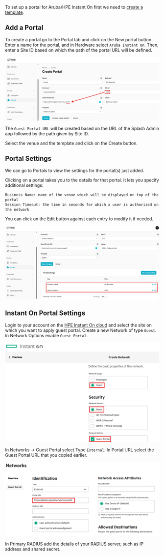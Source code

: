 To set up a portal for Aruba/HPE Instant On first we need to [create a template](../defining-templates.md).

## Add a Portal

To create a portal go to the Portal tab and click on the New portal button. Enter a name for the portal, and in Hardware select `Aruba Instant On`. Then, enter a Site ID based on which the path of the portal URL will be defined.

![Aruba Portal](../assets/images/portal-aruba.png)

The `Guest Portal URL` will be created based on the URL of the Splash Admin app followed by the path given by Site ID.

Select the venue and the template and click on the Create button.

## Portal Settings

We can go to Portals to view the settings for the portal(s) just added.

Clicking on a portal takes you to the details for that portal. It lets you specify additional settings:

```
Business Name: name of the venue which will be displayed on top of the portal
Session Timeout: the time in seconds for which a user is authorized on the network
```

You can click on the Edit button against each entry to modify it if needed.

![Aruba Portal Settings](../assets/images/portal-settings-aruba.png)

## Instant On Portal Settings

Login to your account on the [HPE Instant On cloud](https://portal.instant-on.hpe.com/) and select the site on which you want to apply guest portal. Create a new Network of type `Guest`. In Network Options enable `Guest Portal`.

![Aruba Guest Network](../assets/images/aruba-create-network.png)

In Networks -> Guest Portal select Type `External`. In Portal URL select the Guest Portal URL that you copied earlier.

![Aruba Portal URL](../assets/images/aruba-portal-url.png)

In Primary RADIUS add the details of your RADIUS server, such as IP address and shared secret.